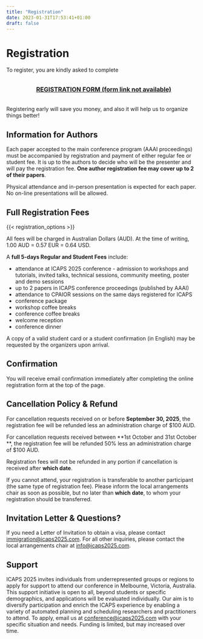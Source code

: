 ```yaml
---
title: "Registration"
date: 2023-01-31T17:53:41+01:00
draft: false
---
```


# Registration

<!-- The registration for the **35th International Conference on Automated Planning and Scheduling (ICAPS) 2024** will be handled directly by the Banff Centre for Arts and Creativity. -->

<!-- You can use the registration form to both (1) register for the conference and (2) request accommodation at the conference venue ($230 CAD for a single bed and $250 for a two-bed room).  -->
To register, you are kindly asked to complete

<div style="width: 100%; padding: 1%; text-align: center;">

 <p><a href="form_link" target="_blank"><span style="font-weight: bold;font-size: 16px;">REGISTRATION FORM (form link not available)</span></a></p>

</div>

Registering early will save you money, and also it will help us to organize things better!
<!--
The deadline for **early registration is Wednesday September 3, 2025** and the **late registration deadline is Friday October 31, 2025**. -->

## Information for Authors

Each paper accepted to the main conference program (AAAI proceedings) must be accompanied by registration and payment of either regular fee or student fee. It is up to the authors to decide who will be the presenter and will pay the registration fee. **One author registration fee may cover up to 2 of their papers**.

Physical attendance and in-person presentation is expected for each paper. No on-line presentations will be allowed.

## Full Registration Fees

{{< registration_options >}}

All fees will be charged in Australian Dollars (AUD). At the time of writing, 1.00 AUD = 0.57 EUR = 0.64 USD.

A **full 5-days Regular and Student Fees** include:

* attendance at ICAPS 2025 conference - admission to workshops and tutorials, invited talks, technical sessions, community meeting, poster and demo sessions
* up to 2 papers in ICAPS conference proceedings (published by AAAI)
* attendance to CPAIOR sessions on the same days registered for ICAPS
* conference package
* workshop coffee breaks
* conference coffee breaks
* welcome reception
* conference dinner

A copy of a valid student card or a student confirmation (in English) may be requested by the organizers upon arrival.

## Confirmation

You will receive email confirmation immediately after completing the online registration form at the top of the page.

## Cancellation Policy & Refund

For cancellation requests received on or before **September 30, 2025**, the registration fee will be refunded less an administration charge of $100 AUD.

For cancellation requests received between **1st October and 31st October **, the registration fee will be refunded 50% less an administration charge of $100 AUD.

Registration fees will not be refunded in any portion if cancellation is received after **which date**.

If you cannot attend, your registration is transferable to another participant (the same type of registration fee). Please inform the local arrangements chair as soon as possible, but no later than **which date**, to whom your registration should be transferred.

## Invitation Letter & Questions?

If you need a Letter of Invitation to obtain a visa, please contact <immigration@icaps2025.com>. For all other inquiries, please contact the local arrangements chair at <info@icaps2025.com>.

## Support

ICAPS 2025 invites individuals from underrepresented groups or regions to apply for support to attend our conference in Melbourne, Victoria, Australia. This support initiative is open to all, beyond students or specific demographics, and applications will be evaluated individually. Our aim is to diversify participation and enrich the ICAPS experience by enabling a variety of automated planning and scheduling researchers and practitioners to attend. To apply, email us at <conference@icaps2025.com> with your specific situation and needs. Funding is limited, but may increased over time.
